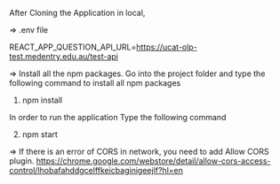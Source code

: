 After Cloning the Application in local,

=> .env file

REACT_APP_QUESTION_API_URL=https://ucat-olp-test.medentry.edu.au/test-api

=> Install all the npm packages.
Go into the project folder and type the following command to install all npm packages

1. npm install

In order to run the application Type the following command

2. npm start

=> If there is an error of CORS in network, you need to add Allow CORS plugin.
https://chrome.google.com/webstore/detail/allow-cors-access-control/lhobafahddgcelffkeicbaginigeejlf?hl=en
